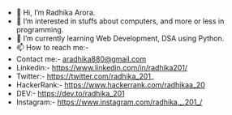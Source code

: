 - 👋 Hi, I’m Radhika Arora.
- 👀 I’m interested in stuffs about computers, and more or less in programming.
- 🌱 I’m currently learning Web Development, DSA using Python.
- 📫 How to reach me:-
- Contact me:- aradhika880@gmail.com
- Linkedin:- https://www.linkedin.com/in/radhika201/
- Twitter:- https://twitter.com/radhika_201_
- HackerRank:- https://www.hackerrank.com/radhikaa_20
- DEV:- https://dev.to/radhika_201
- Instagram:- https://www.instagram.com/radhika._.201_/



<!---
radhika-020/radhika-020 is a ✨ special ✨ repository because its `README.md` (this file) appears on your GitHub profile.
You can click the Preview link to take a look at your changes.
--->
